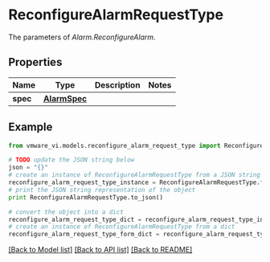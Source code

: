 # ReconfigureAlarmRequestType

The parameters of *Alarm.ReconfigureAlarm*. 

## Properties
Name | Type | Description | Notes
------------ | ------------- | ------------- | -------------
**spec** | [**AlarmSpec**](AlarmSpec.md) |  | 

## Example

```python
from vmware_vi.models.reconfigure_alarm_request_type import ReconfigureAlarmRequestType

# TODO update the JSON string below
json = "{}"
# create an instance of ReconfigureAlarmRequestType from a JSON string
reconfigure_alarm_request_type_instance = ReconfigureAlarmRequestType.from_json(json)
# print the JSON string representation of the object
print ReconfigureAlarmRequestType.to_json()

# convert the object into a dict
reconfigure_alarm_request_type_dict = reconfigure_alarm_request_type_instance.to_dict()
# create an instance of ReconfigureAlarmRequestType from a dict
reconfigure_alarm_request_type_form_dict = reconfigure_alarm_request_type.from_dict(reconfigure_alarm_request_type_dict)
```
[[Back to Model list]](../README.md#documentation-for-models) [[Back to API list]](../README.md#documentation-for-api-endpoints) [[Back to README]](../README.md)



